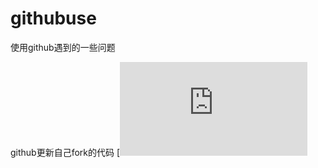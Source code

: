 # githubuse
使用github遇到的一些问题

github更新自己fork的代码
[![github更新自己fork的代码](https://github.com/tmexcept/githubuse/blob/master/github更新自己fork的代码.txt)
